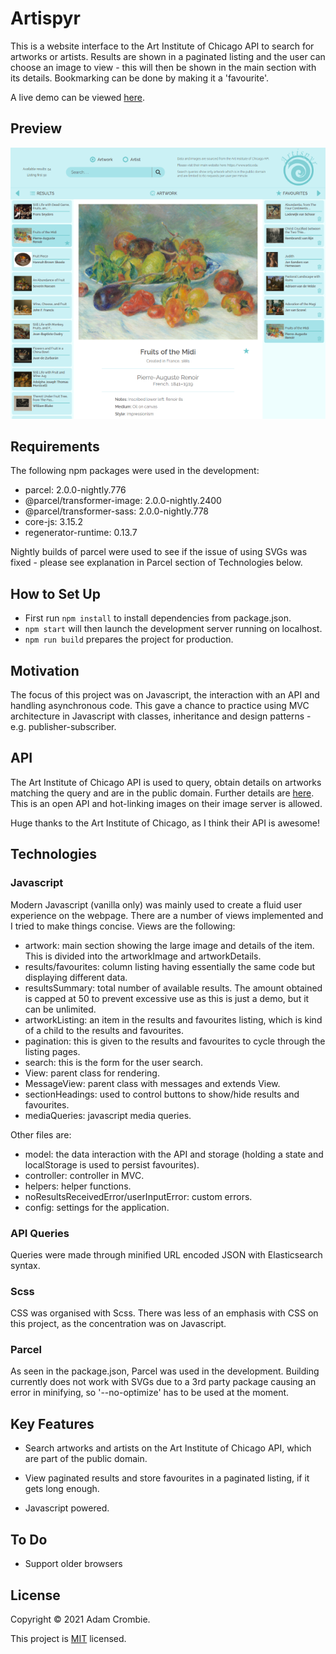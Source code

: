 # Artispyr

This is a website interface to the Art Institute of Chicago API to search for artworks or artists. Results are shown in a paginated listing and the user can choose an image to view - this will then be shown in the main section with its details. Bookmarking can be done by making it a 'favourite'.

A live demo can be viewed [here](https://artispyr.netlify.app).

## Preview

![Preview of project](./preview.png)

## Requirements

The following npm packages were used in the development:

- parcel: 2.0.0-nightly.776
- @parcel/transformer-image: 2.0.0-nightly.2400
- @parcel/transformer-sass: 2.0.0-nightly.778
- core-js: 3.15.2
- regenerator-runtime: 0.13.7

Nightly builds of parcel were used to see if the issue of using SVGs was fixed - please see explanation in Parcel section of Technologies below.

## How to Set Up

- First run `npm install` to install dependencies from package.json.
- `npm start` will then launch the development server running on localhost.
- `npm run build` prepares the project for production.

## Motivation

The focus of this project was on Javascript, the interaction with an API and handling asynchronous code. This gave a chance to practice using MVC architecture in Javascript with classes, inheritance and design patterns - e.g. publisher-subscriber.

## API

The Art Institute of Chicago API is used to query, obtain details on artworks matching the query and are in the public domain. Further details are [here](https://api.artic.edu/docs). This is an open API and hot-linking images on their image server is allowed.

Huge thanks to the Art Institute of Chicago, as I think their API is awesome!

## Technologies

### Javascript

Modern Javascript (vanilla only) was mainly used to create a fluid user experience on the webpage. There are a number of views implemented and I tried to make things concise. Views are the following:

- artwork: main section showing the large image and details of the item. This is divided into the artworkImage and artworkDetails.
- results/favourites: column listing having essentially the same code but displaying different data.
- resultsSummary: total number of available results. The amount obtained is capped at 50 to prevent excessive use as this is just a demo, but it can be unlimited.
- artworkListing: an item in the results and favourites listing, which is kind of a child to the results and favourites.
- pagination: this is given to the results and favourites to cycle through the listing pages.
- search: this is the form for the user search.
- View: parent class for rendering.
- MessageView: parent class with messages and extends View.
- sectionHeadings: used to control buttons to show/hide results and favourites.
- mediaQueries: javascript media queries.

Other files are:

- model: the data interaction with the API and storage (holding a state and localStorage is used to persist favourites).
- controller: controller in MVC.
- helpers: helper functions.
- noResultsReceivedError/userInputError: custom errors.
- config: settings for the application.

### API Queries

Queries were made through minified URL encoded JSON with Elasticsearch syntax.

### Scss

CSS was organised with Scss. There was less of an emphasis with CSS on this project, as the concentration was on Javascript.

### Parcel

As seen in the package.json, Parcel was used in the development. Building currently does not work with SVGs due to a 3rd party package causing an error in minifying, so '--no-optimize' has to be used at the moment.

## Key Features

- Search artworks and artists on the Art Institute of Chicago API, which are part of the public domain.

- View paginated results and store favourites in a paginated listing, if it gets long enough.

- Javascript powered.

## To Do

- Support older browsers

## License

Copyright © 2021 Adam Crombie.

This project is [MIT](./LICENSE.txt) licensed.
